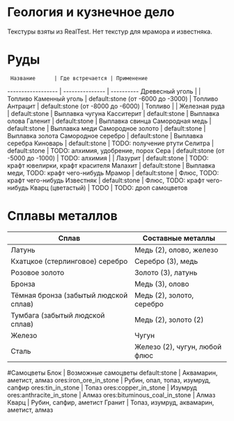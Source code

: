 Геология и кузнечное дело
=========================

Текстуры взяты из RealTest.
Нет текстур для мрамора и известняка.

# Руды
     Название      | Где встречается | Применение 
------------------ | --------------- | ---------- 
Древесный уголь    |                 | Топливо
Каменный уголь     | default:stone (от -6000 до -3000) | Топливо
Антрацит           | default:stone (от -8000 до -6000) | Топливо
                   |                 |
Железная руда      |  default:stone  | Выплавка чугуна
Касситерит         |  default:stone  | Выплавка олова
Галенит            |  default:stone  | Выплавка свинца
Самородная медь    |  default:stone  | Выплавка меди
Самородное золото  |  default:stone  | Выплавка золота
Самородное серебро |  default:stone  | Выплавка серебра
Киноварь           |  default:stone  | TODO: получение ртути
Селитра            |  default:stone  | TODO: алхимия, удобрение, порох
Сера               |  default:stone (от -5000 до -1000)  | TODO: алхимия
                   |                 |
Лазурит            |  default:stone  | TODO: крафт ювелирки, крафт красителя
Малахит            |  default:stone  | Выплавка меди, TODO: крафт чего-нибудь
Мрамор             |  default:stone  | Флюс, TODO: крафт чего-нибудь
Известняк          |  default:stone  | Флюс, TODO: крафт чего-нибудь
Кварц (цветастый)  |  TODO           | TODO: дроп самоцветов     

# Сплавы металлов
Сплав | Составные металлы
----- | -----------------
Латунь | Медь (2), олово, железо
Кхатцкое (стерлинговое) серебро | Серебро (3), медь
Розовое золото | Золото (3), латунь
Бронза | Медь (3), олово
Тёмная бронза (забытый людской сплав) | Медь (2), золото, серебро
Тумбага (забытый людской сплав) | Медь (2), золото (2)
Железо | Чугун
Сталь | Железо (2), чугун, любой флюс

#Самоцветы
Блок | Возможные самоцветы
default:stone | Аквамарин, аметист, алмаз
ores:iron_ore_in_stone | Рубин, опал, топаз, изумруд, сапфир
ores:tin_in_stone | Топаз
ores:copper_in_stone | Изумруд
ores:anthracite_in_stone | Алмаз
ores:bituminous_coal_in_stone | Алмаз
Кварц | Рубин, сапфир, аметист
Гранит | Топаз, изумруд, аквамарин, аметист, алмаз
